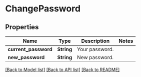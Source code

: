 # ChangePassword

## Properties

Name | Type | Description | Notes
------------ | ------------- | ------------- | -------------
**current_password** | **String** | Your password. | 
**new_password** | **String** | New password. | 

[[Back to Model list]](../README.md#documentation-for-models) [[Back to API list]](../README.md#documentation-for-api-endpoints) [[Back to README]](../README.md)


